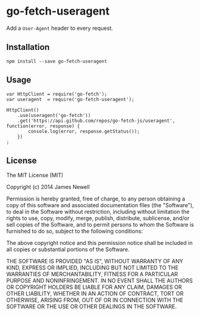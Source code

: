 # go-fetch-useragent

Add a `User-Agent` header to every request.

## Installation 

    npm install --save go-fetch-useragent
    
## Usage

    var HttpClient = require('go-fetch');
    var useragent  = require('go-fetch-useragent');
    
    HttpClient()
        .use(useragent('go-fetch'))
        .get('https://api.github.com/repos/go-fetch-js/useragent', function(error, response) {
            console.log(error, response.getStatus());
        })
    ;
    

## License

The MIT License (MIT)

Copyright (c) 2014 James Newell

Permission is hereby granted, free of charge, to any person obtaining a copy of this software and associated documentation files (the "Software"), to deal in the Software without restriction, including without limitation the rights to use, copy, modify, merge, publish, distribute, sublicense, and/or sell copies of the Software, and to permit persons to whom the Software is furnished to do so, subject to the following conditions:

The above copyright notice and this permission notice shall be included in all copies or substantial portions of the Software.

THE SOFTWARE IS PROVIDED "AS IS", WITHOUT WARRANTY OF ANY KIND, EXPRESS OR IMPLIED, INCLUDING BUT NOT LIMITED TO THE WARRANTIES OF MERCHANTABILITY, FITNESS FOR A PARTICULAR PURPOSE AND NONINFRINGEMENT. IN NO EVENT SHALL THE AUTHORS OR COPYRIGHT HOLDERS BE LIABLE FOR ANY CLAIM, DAMAGES OR OTHER LIABILITY, WHETHER IN AN ACTION OF CONTRACT, TORT OR OTHERWISE, ARISING FROM, OUT OF OR IN CONNECTION WITH THE SOFTWARE OR THE USE OR OTHER DEALINGS IN THE SOFTWARE.